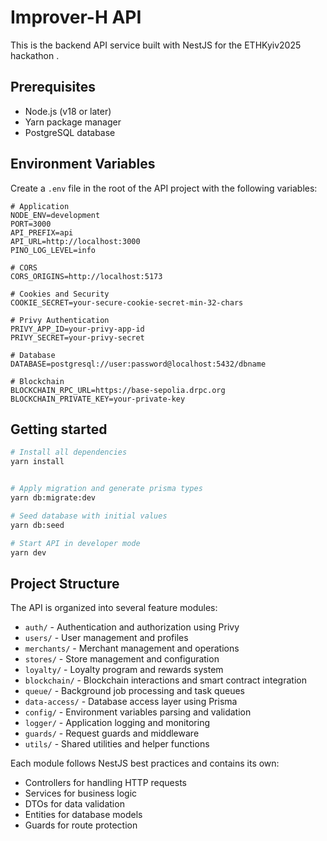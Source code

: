 # Improver-H API

This is the backend API service built with NestJS for the ETHKyiv2025 hackathon .

## Prerequisites

- Node.js (v18 or later)
- Yarn package manager
- PostgreSQL database

## Environment Variables

Create a `.env` file in the root of the API project with the following variables:

```env
# Application
NODE_ENV=development
PORT=3000
API_PREFIX=api
API_URL=http://localhost:3000
PINO_LOG_LEVEL=info

# CORS
CORS_ORIGINS=http://localhost:5173

# Cookies and Security
COOKIE_SECRET=your-secure-cookie-secret-min-32-chars

# Privy Authentication
PRIVY_APP_ID=your-privy-app-id
PRIVY_SECRET=your-privy-secret

# Database
DATABASE=postgresql://user:password@localhost:5432/dbname

# Blockchain
BLOCKCHAIN_RPC_URL=https://base-sepolia.drpc.org
BLOCKCHAIN_PRIVATE_KEY=your-private-key
```

## Getting started

```bash
# Install all dependencies
yarn install


# Apply migration and generate prisma types
yarn db:migrate:dev

# Seed database with initial values
yarn db:seed

# Start API in developer mode
yarn dev
```

## Project Structure

The API is organized into several feature modules:

- `auth/` - Authentication and authorization using Privy
- `users/` - User management and profiles
- `merchants/` - Merchant management and operations
- `stores/` - Store management and configuration
- `loyalty/` - Loyalty program and rewards system
- `blockchain/` - Blockchain interactions and smart contract integration
- `queue/` - Background job processing and task queues
- `data-access/` - Database access layer using Prisma
- `config/` - Environment variables parsing and validation
- `logger/` - Application logging and monitoring
- `guards/` - Request guards and middleware
- `utils/` - Shared utilities and helper functions

Each module follows NestJS best practices and contains its own:

- Controllers for handling HTTP requests
- Services for business logic
- DTOs for data validation
- Entities for database models
- Guards for route protection
